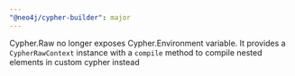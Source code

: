 ```yaml
---
"@neo4j/cypher-builder": major
---
```


Cypher.Raw no longer exposes Cypher.Environment variable. It provides a `CypherRawContext` instance with a `compile` method to compile nested elements in custom cypher instead
